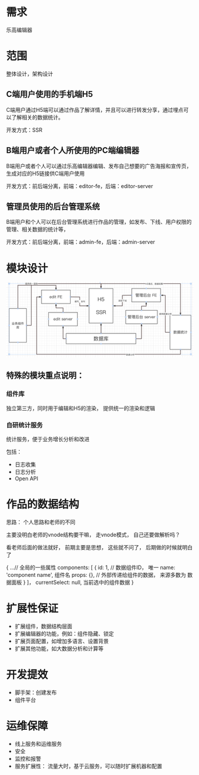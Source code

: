 # 需求

乐高编辑器

# 范围

整体设计，架构设计

## C端用户使用的手机端H5

C端用户通过H5端可以通过作品了解详情，并且可以进行转发分享，通过埋点可以了解相关的数据统计。

开发方式：SSR

## B端用户或者个人所使用的PC端编辑器

B端用户或者个人可以通过乐高编辑器编辑、发布自己想要的广告海报和宣传页，生成对应的H5链接供C端用户使用

开发方式：前后端分离，前端：editor-fe，后端：editor-server

## 管理员使用的后台管理系统

B端用户和个人可以在后台管理系统进行作品的管理，如发布、下线、用户权限的管理、相关数据的统计等，

开发方式：前后端分离，前端：admin-fe，后端：admin-server

# 模块设计

![image.png](./images/模块架构图.png)

## 特殊的模块重点说明：

### 组件库

独立第三方，同时用于编辑和H5的渲染， 提供统一的渲染和逻辑


### 自研统计服务

统计服务，便于业务增长分析和改进

包括：

- 日志收集
- 日志分析
- Open API

# 作品的数据结构

思路： 个人思路和老师的不同

主要没明白老师的vnode结构要干嘛， 走vnode模式， 自己还要做解析吗？

看老师后面的做法就好， 前期主要是思想， 这些就不问了， 后期做的时候就明白了

{
  ...// 全局的一些属性
  components: [
    {
      id: 1, // 数据组件ID， 唯一
      name: 'component name', 组件名
      props: {}, // 外部传递给组件的数据， 来源多数为 数据面板
    }
  ]，
  currentSelect: null, 当前选中的组件数据
}

# 扩展性保证

- 扩展组件，数据结构层面
- 扩展编辑器的功能，例如：组件隐藏、锁定
- 扩展页面配置，如增加多语言、设置背景
- 扩展其他功能，如大数据分析和计算等

# 开发提效

- 脚手架：创建发布
- 组件平台

# 运维保障

- 线上服务和运维服务
- 安全
- 监控和报警
- 服务扩展性： 流量大时，基于云服务，可以随时扩展机器和配置

#  